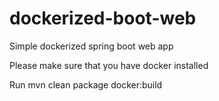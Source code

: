# dockerized-boot-web
Simple dockerized spring boot web app

Please make sure that you have docker installed

Run 
mvn clean package docker:build
